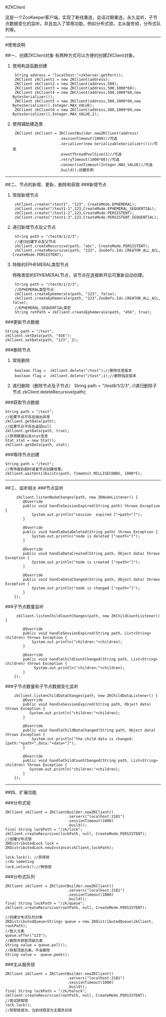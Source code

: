 #ZKClient

这是一个ZooKeeper客户端，实现了断线重连，会话过期重连，永久监听，子节点数据变化的监听。并且加入了常用功能，例如分布式锁，主从服务锁，分布式队列等。
* * *
#使用说明

##一、创建ZKClient对象
有两种方式可以方便的创建ZKClient对象。

1. 使用构造函数创建

        String address = "localhost:"+zkServer.getPort();
        ZKClient zkClient1 = new ZKClient(address);
        ZKClient zkClient2 = new ZKClient(address,500);
        ZKClient zkClient3 = new ZKClient(address,500,1000*60);
        ZKClient zkClient4 = new ZKClient(address,500,1000*60,new BytesSerializer());
        ZKClient zkClient5 = new ZKClient(address,500,1000*60,new BytesSerializer(),Integer.MAX_VALUE);
        ZKClient zkClient6 = new ZKClient(address,500,1000*60,new BytesSerializer(),Integer.MAX_VALUE,2);
2. 使用辅助建造类

        ZKClient zkClient = ZKClientBuilder.newZKClient(address)
                            .sessionTimeout(1000)//可选
                            .serializer(new SerializableSerializer())//可选
                            .eventThreadPoolSize(1)//可选
                            .retryTimeout(1000*60)//可选
                            .connectionTimeout(Integer.MAX_VALUE)//可选
                            .build();创建实例

* * *

##二、节点的新增、更新、删除和获取
###新增节点
1. 常规新增节点

        zkClient.create("/test1", "123", CreateMode.EPHEMERAL);
        zkClient.create("/test1-1",123,CreateMode.EPHEMERAL_SEQUENTIAL);
        zkClient.create("/test1-2",123,CreateMode.PERSISTENT);
        zkClient.create("/test1-3",123,CreateMode.PERSISTENT_SEQUENTIAL);
2. 递归新增节点及父节点

        String path = "/test8/1/2/3";
        //递归创建节点及父节点
        zkClient.createRecursive(path, "abc", CreateMode.PERSISTENT);
        zkClient.createRecursive(path, "123", ZooDefs.Ids.CREATOR_ALL_ACL, CreateMode.PERSISTENT);
    
3. 特殊的EPHEMERAL类型节点

    特殊类型的EPHEMERAL节点，该节点在连接断开后可重新自动创建。
    
        String path = "/test8/1/2/3";
        //EPHEMERAL类型节点
        zkClient.createEphemerale(path, "123", false);
        zkClient.createEphemerale(path, "123",ZooDefs.Ids.CREATOR_ALL_ACL, false);
        //EPHEMERAL_SEQUENTIAL类型
        String retPath = zkClient.createEphemerale(path, "456", true);
    

###更新节点数据
    
    String path = "/test";
    zkClient.setData(path, "456");
    zkClient.setData(path, "123", 2);
    

###删除节点
1. 常规删除

        boolean flag =  zkClient.delete("/test");//删除任意版本
        boolean flag =  zkClient.delete("/test",1);//删除指定版本
        
2. 递归删除（删除节点及子节点）
        String path = "/test8/1/2/3";
        //递归删除子节点
        zkClient.deleteRecursive(path);


###获取节点数据
    
    String path = "/test";
    //如果节点不存在抛出异常
    zkClient.getData(path);
    //如果节点不存在返回null
    zkClient.getData(path, true);
    //获得数据以及stat信息
    Stat stat = new Stat();
    zkClient.getData(path, stat);


###等待节点创建

    String path = "/test";
    //等待直到超时或者节点创建成果。
    zkClient.waitUntilExists(path, TimeUnit.MILLISECONDS, 1000*5);
    
* * *

##三、监听相关
###节点监听

         zkClient.listenNodeChanges(path, new ZKNodeListener() {
            @Override
            public void handleSessionExpired(String path) throws Exception {
                System.out.println("session  expired ["+path+"]");
            }
            
            @Override
            public void handleDataDeleted(String path) throws Exception {
                System.out.println("node is deleted ["+path+"]");
            }
            
            @Override
            public void handleDataCreated(String path, Object data) throws Exception {
                System.out.println("node is created ["+path+"]");
            }
            
            @Override
            public void handleDataChanged(String path, Object data) throws Exception {
                System.out.println("node is changed ["+path+"]");
            }
        });
###子节点数量监听
        
         zkClient.listenChildCountChanges(path, new ZKChildCountListener() {
            
            @Override
            public void handleSessionExpired(String path, List<String> children) throws Exception {
                System.out.println("children:"+children);
            }
            
            @Override
            public void handleChildCountChanged(String path, List<String> children) throws Exception {
                 System.out.println("children:"+children);
            }
        });
###子节点数量和子节点数据变化监听
        
        
        zkClient.listenChildDataChanges(path, new ZKChildDataListener() {
            @Override
            public void handleSessionExpired(String path, Object data) throws Exception {
               System.out.println("children:"+children);
            }
            
            @Override
            public void handleChildDataChanged(String path, Object data) throws Exception {
                System.out.println("the child data is changed:[path:"+path+",data:"+data+"]");
            }
            
            @Override
            public void handleChildCountChanged(String path, List<String> children) throws Exception {
               System.out.println("children:"+children);
            }
        });
        
* * *

##四、扩展功能
    
###分布式锁

    ZKClient zkClient = ZKClientBuilder.newZKClient()
                                .servers("localhost:2181")
                                .sessionTimeout(1000)
                                .build();
    final String lockPath = "/zk/lock";
    zkClient.createRecursive(lockPath, null, CreateMode.PERSISTENT);
    //创建分布式锁
    ZKDistributedLock lock = ZKDistributedLock.newInstance(zkClient,lockPath);
   
    lock.lock(); //获得锁
    //do someting
    lock.unlock();//释放锁
###分布式队列
    
    ZKClient zkClient = ZKClientBuilder.newZKClient()
                                .servers("localhost:2181")
                                .sessionTimeout(1000)
                                .build();
    final String lockPath = "/zk/queue";
    zkClient.createRecursive(rootPath, null, CreateMode.PERSISTENT);
    
    //创建分布式队列对象
    ZKDistributedQueue<String> queue = new ZKDistributedQueue(zkClient, rootPath);
    //放入元素
    queue.offer("123");
    //删除并获取顶部元素
    String value = queue.poll();
    //获取顶部元素，不会删除
    String value =  queue.peek();
    
###主从服务锁

    ZKClient zkClient = ZKClientBuilder.newZKClient()
                                .servers("localhost:2181")
                                .sessionTimeout(1000)
                                .build();
    final String lockPath = "/zk/halock";
    zkClient.createRecursive(rootPath, null, CreateMode.PERSISTENT);
    //尝试获取锁
    lock.lock();
    //获取锁成功，当前线程变为主服务后续
